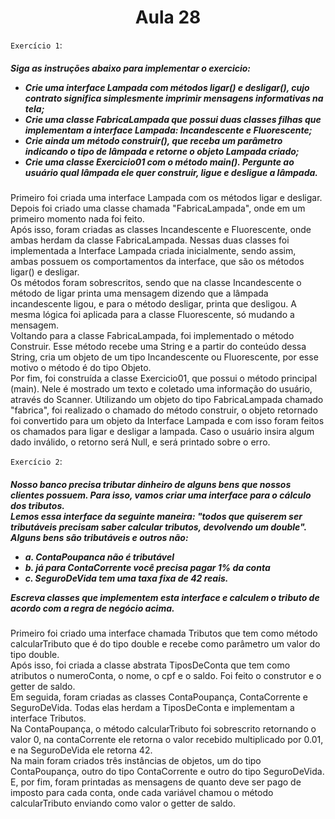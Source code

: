 <h1 align="center"> Aula 28 </h1>

`Exercício 1`: <h5>Siga as instruções abaixo para implementar o exercicio:
- Crie uma interface Lampada com métodos ligar() e desligar(),
cujo contrato significa simplesmente imprimir mensagens
informativas na tela;
- Crie uma classe FabricaLampada que possui duas classes filhas
que implementam a interface Lampada: Incandescente e
Fluorescente;
- Crie ainda um método construir(), que receba um parâmetro
indicando o tipo de lâmpada e retorne o objeto Lampada
criado;
- Crie uma classe Exercicio01 com o método main(). Pergunte ao
usuário qual lâmpada ele quer construir, ligue e desligue a
lâmpada.</h5>

Primeiro foi criada uma interface Lampada com os métodos ligar e desligar. Depois foi criado uma classe chamada "FabricaLampada", onde em um primeiro momento nada foi feito.<br>
Após isso, foram criadas as classes Incandescente e Fluorescente, onde ambas herdam da classe FabricaLampada. Nessas duas classes foi implementada a Interface Lampada criada inicialmente, sendo assim, ambas possuem os comportamentos da interface, que são os métodos ligar() e desligar.<br>
Os métodos foram sobrescritos, sendo que na classe Incandescente o método de ligar printa uma mensagem dizendo que a lâmpada incandescente ligou, e para o método desligar, printa que desligou. A mesma lógica foi aplicada para a classe Fluorescente, só mudando a mensagem.<br>
Voltando para a classe FabricaLampada, foi implementado o método Construir. Esse método recebe uma String e a partir do conteúdo dessa String, cria um objeto de um tipo Incandescente ou Fluorescente, por esse motivo o método é do tipo Objeto.<br>
Por fim, foi construída a classe Exercicio01, que possui o método principal (main). Nele é mostrado um texto e coletado uma informação do usuário, através do Scanner. Utilizando um objeto do tipo FabricaLampada chamado "fabrica", foi realizado o chamado do método construir, o objeto retornado foi convertido para um objeto da Interface Lampada e com isso foram feitos os chamados para ligar e desligar a lampada. Caso o usuário insira algum dado inválido, o retorno será Null, e será printado sobre o erro.

`Exercício 2`: <h5>Nosso banco precisa tributar dinheiro de alguns bens que nossos clientes possuem. Para isso, vamos criar uma interface para o cálculo dos tributos.<br>
Lemos essa interface da seguinte maneira: "todos que quiserem ser tributáveis precisam saber calcular tributos, devolvendo um double".
<br>Alguns bens são tributáveis e outros não:
- a. ContaPoupanca não é tributável
- b. já para ContaCorrente você precisa pagar 1% da conta
- c. SeguroDeVida tem uma taxa fixa de 42 reais.
<p>Escreva classes que implementem esta interface e calculem o tributo de acordo com a regra de negócio acima.</h5></p>

Primeiro foi criado uma interface chamada Tributos que tem como método calcularTributo que é do tipo double e recebe como parâmetro um valor do tipo double.<br>
Após isso, foi criada a classe abstrata TiposDeConta que tem como atributos o numeroConta, o nome, o cpf e o saldo. Foi feito o construtor e o getter de saldo. <br>
Em seguida, foram criadas as classes ContaPoupança, ContaCorrente e SeguroDeVida. Todas elas herdam a TiposDeConta e implementam a interface Tributos.<br>
Na ContaPoupança, o método calcularTributo foi sobrescrito retornando o valor 0, na contaCorrente ele retorna o valor recebido multiplicado por 0.01, e na SeguroDeVida ele retorna 42.<br>
Na main foram criados três instâncias de objetos, um do tipo ContaPoupança, outro do tipo ContaCorrente e outro do tipo SeguroDeVida. E, por fim, foram printadas as mensagens de quanto deve ser pago de imposto para cada conta, onde cada variável chamou o método calcularTributo enviando como valor o getter de saldo.











